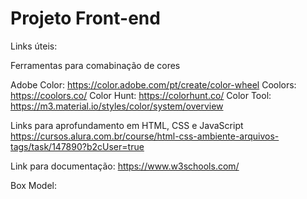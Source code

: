 # Projeto Front-end

Links úteis:

Ferramentas para comabinação de cores

Adobe Color: https://color.adobe.com/pt/create/color-wheel
Coolors: https://coolors.co/
Color Hunt: https://colorhunt.co/
Color Tool: https://m3.material.io/styles/color/system/overview

Links para aprofundamento em HTML, CSS e JavaScript
https://cursos.alura.com.br/course/html-css-ambiente-arquivos-tags/task/147890?b2cUser=true

Link para documentação: https://www.w3schools.com/

Box Model: 